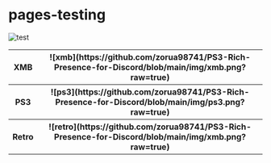 # pages-testing
 
![test](https://github.com/zorua98741/PS3-Rich-Presence-for-Discord/blob/main/img/xmb.png?raw=true)


<table>
	<tr>
		<th>XMB</th>
		<th>![xmb](https://github.com/zorua98741/PS3-Rich-Presence-for-Discord/blob/main/img/xmb.png?raw=true) </th>
	</tr>
	<tr>
		<th>PS3</th>
		<th>![ps3](https://github.com/zorua98741/PS3-Rich-Presence-for-Discord/blob/main/img/ps3.png?raw=true) </th>
	</tr>
	<tr>
		<th>Retro</th>
		<th>![retro](https://github.com/zorua98741/PS3-Rich-Presence-for-Discord/blob/main/img/xmb.png?raw=true) </th>
	</tr>
</table>